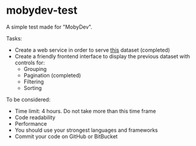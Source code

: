 # mobydev-test

A simple test made for "MobyDev".

Tasks: 
- Create a web service in order to serve [this](http://catalog.data.gov/dataset/new-york-city-leading-causes-of-death-ce97f) dataset (completed)
- Create a friendly frontend interface to display the previous dataset with controls for:
  - Grouping 
  - Pagination (completed)
  - Filtering 
  - Sorting  

To be considered: 
- Time limit: 4 hours. Do not take more than this time frame 
- Code readability 
- Performance 
- You should use your strongest languages and frameworks 
- Commit your code on GitHub or BitBucket 